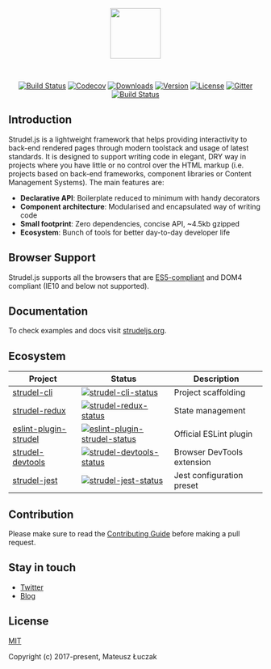 <p align="center"><img width="100px" src="http://strudel.js.org/images/strudel-twoline.svg"></p>
<br>
<p align="center">
<a href="https://circleci.com/gh/strudeljs/strudel/tree/dev"><img src="https://circleci.com/gh/strudeljs/strudel.svg?style=shield&circle-token=:circle-token" alt="Build Status"></a>
<a href="https://codecov.io/gh/strudeljs/strudel"><img src="https://codecov.io/gh/strudeljs/strudel/branch/master/graph/badge.svg" alt="Codecov" /></a>
<a href="https://npmcharts.com/compare/strudel?minimal=true"><img src="https://img.shields.io/npm/dm/strudel.svg" alt="Downloads"></a>
<a href="https://www.npmjs.com/package/strudel"><img src="https://img.shields.io/npm/v/strudel.svg" alt="Version"></a>
<a href="https://www.npmjs.com/package/strudel"><img src="https://img.shields.io/npm/l/strudel.svg" alt="License"></a>
<a href="https://gitter.im/strudel-js"><img src="https://img.shields.io/gitter/room/nwjs/nw.js.svg" alt="Gitter"></a> 
<br>
<a href="https://app.saucelabs.com/builds/d427e84981c34e139c003bc265cf9057"><img src="https://app.saucelabs.com/buildstatus/hayalet" alt="Build Status"></a>
</p>

## Introduction

Strudel.js is a lightweight framework that helps providing interactivity to back-end rendered pages through modern toolstack and usage of latest standards. It is designed to support writing code in elegant, DRY way in projects where you have little or no control over the HTML markup (i.e. projects based on back-end frameworks, component libraries or Content Management Systems). The main features are:

* **Declarative API**: Boilerplate reduced to minimum with handy decorators
* **Component architecture**: Modularised and encapsulated way of writing code
* **Small footprint**: Zero dependencies, concise API, ~4.5kb gzipped 
* **Ecosystem**: Bunch of tools for better day-to-day developer life

## Browser Support

Strudel.js supports all the browsers that are [ES5-compliant](http://kangax.github.io/compat-table/es5/) and DOM4 compliant (IE10 and below not supported).

## Documentation

To check examples and docs visit [strudeljs.org](https://strudeljs.org).

## Ecosystem

| Project | Status | Description |
|---------|--------|-------------|
| [strudel-cli]             | [![strudel-cli-status]][strudel-cli-package] | Project scaffolding |
| [strudel-redux]           | [![strudel-redux-status]][strudel-redux-package] | State management |
| [eslint-plugin-strudel]   | [![eslint-plugin-strudel-status]][eslint-plugin-strudel-package] | Official ESLint plugin |
| [strudel-devtools]        | [![strudel-devtools-status]][strudel-devtools-package] | Browser DevTools extension |
| [strudel-jest]            | [![strudel-jest-status]][strudel-jest-package] | Jest configuration preset |

[strudel-cli]: https://github.com/strudeljs/strudel-cli
[strudel-devtools]:  https://github.com/strudeljs/strudel-devtools
[strudel-redux]: https://github.com/strudeljs/strudel-redux
[eslint-plugin-strudel]: https://github.com/strudeljs/eslint-plugin-strudel
[strudel-jest]: https://github.com/strudeljs/strudel-jest

[strudel-cli-status]: https://img.shields.io/npm/v/strudel-cli.svg
[strudel-devtools-status]: https://img.shields.io/chrome-web-store/v/akafkoceecgepokmamadojdimijcpnkl.svg
[strudel-redux-status]: https://img.shields.io/npm/v/strudel-redux.svg
[eslint-plugin-strudel-status]: https://img.shields.io/npm/v/eslint-plugin-strudel.svg
[strudel-jest-status]: https://img.shields.io/npm/v/strudel-jest.svg

[strudel-cli-package]: https://npmjs.com/package/strudel-cli
[strudel-devtools-package]: https://chrome.google.com/webstore/detail/strudel-devtools/akafkoceecgepokmamadojdimijcpnkl
[strudel-redux-package]: https://npmjs.com/package/strudel-cli
[eslint-plugin-strudel-package]: https://npmjs.com/package/eslint-plugin-strudel
[strudel-jest-package]: https://npmjs.com/package/strudel-jest

## Contribution

Please make sure to read the [Contributing Guide](https://github.com/strudeljs/strudel/blob/dev/.github/CONTRIBUTING.md) before making a pull request.

## Stay in touch
* [Twitter](https://twitter.com/strudeljs)
* [Blog](https://medium.com/strudel-js)

## License

[MIT](https://opensource.org/licenses/MIT)

Copyright (c) 2017-present, Mateusz Łuczak
